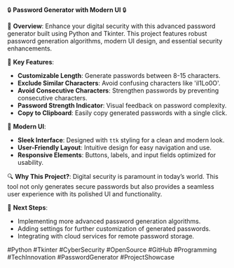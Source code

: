 🔒 **Password Generator with Modern UI** 🔒

🌟 **Overview**:
Enhance your digital security with this advanced password generator built using Python and Tkinter. This project features robust password generation algorithms, modern UI design, and essential security enhancements.

🔧 **Key Features**:
- **Customizable Length**: Generate passwords between 8-15 characters.
- **Exclude Similar Characters**: Avoid confusing characters like 'il1Lo0O'.
- **Avoid Consecutive Characters**: Strengthen passwords by preventing consecutive characters.
- **Password Strength Indicator**: Visual feedback on password complexity.
- **Copy to Clipboard**: Easily copy generated passwords with a single click.

🎨 **Modern UI**:
- **Sleek Interface**: Designed with `ttk` styling for a clean and modern look.
- **User-Friendly Layout**: Intuitive design for easy navigation and use.
- **Responsive Elements**: Buttons, labels, and input fields optimized for usability.

🔍 **Why This Project?**:
Digital security is paramount in today’s world. This tool not only generates secure passwords but also provides a seamless user experience with its polished UI and functionality.

🚀 **Next Steps**:
- Implementing more advanced password generation algorithms.
- Adding settings for further customization of generated passwords.
- Integrating with cloud services for remote password storage.

#Python #Tkinter #CyberSecurity #OpenSource #GitHub #Programming #TechInnovation #PasswordGenerator #ProjectShowcase
